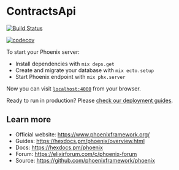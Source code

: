 # ContractsApi

[![Build Status](https://www.travis-ci.com/gissandrogama/contracts_api.svg?branch=main)](https://www.travis-ci.com/gissandrogama/contracts_api)

[![codecov](https://codecov.io/gh/gissandrogama/contracts_api/branch/main/graph/badge.svg?token=Q69KL2EDX2)](https://codecov.io/gh/gissandrogama/contracts_api)

To start your Phoenix server:

  * Install dependencies with `mix deps.get`
  * Create and migrate your database with `mix ecto.setup`
  * Start Phoenix endpoint with `mix phx.server`

Now you can visit [`localhost:4000`](http://localhost:4000) from your browser.

Ready to run in production? Please [check our deployment guides](https://hexdocs.pm/phoenix/deployment.html).

## Learn more

  * Official website: https://www.phoenixframework.org/
  * Guides: https://hexdocs.pm/phoenix/overview.html
  * Docs: https://hexdocs.pm/phoenix
  * Forum: https://elixirforum.com/c/phoenix-forum
  * Source: https://github.com/phoenixframework/phoenix
